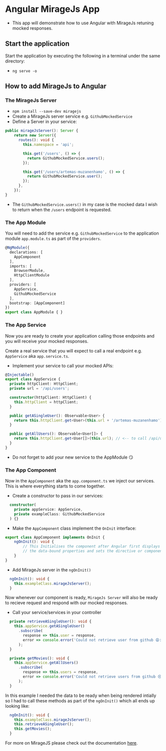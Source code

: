 # Angular MirageJs App

* This app will demonstrate how to use Angular with MirageJs retuning mocked
responses.

## Start the application

Start the application by executing the following in a terminal under the same directory:
* `ng serve -o`

## How to add MirageJs to Angular

### The MirageJs Server

* `npm install --save-dev miragejs`
* Create a MirageJs server service e.g. `GithubMockedService`
* Define a Server in your service:
```typescript
public mirageJsServer(): Server {
    return new Server({
      routes(): void {
        this.namespace = 'api';

        this.get('/users', () => {
          return GithubMockedService.users();
        });

        this.get('/users/artemas-muzanenhamo', () => {
          return GithubMockedService.user();
        });
      },
    });
}
```
* The `GithubMockedService.users()` in my case is the mocked data I wish to return
when the `/users` endpoint is requested.

### The App Module

You will need to add the service e.g. `GithubMockedService` to the application module
`app.module.ts` as part of the `providers`.

```typescript
@NgModule({
  declarations: [
    AppComponent
  ],
  imports: [
    BrowserModule,
    HttpClientModule
  ],
  providers: [
    AppService,
    GithubMockedService
  ],
  bootstrap: [AppComponent]
})
export class AppModule { }
```

### The App Service

Now you are ready to create your application calling those endpoints and you will receive your
mocked responses.

Create a real service that you will expect to call a real endpoint 
e.g. `AppService` aka `app.service.ts`.

* Implement your service to call your mocked APIs:

```typescript
@Injectable()
export class AppService {
  private httpClient: HttpClient;
  private url = '/api/users';

  constructor(httpClient: HttpClient) {
    this.httpClient = httpClient;
  }

  public getASingleUser(): Observable<User> {
    return this.httpClient.get<User>(this.url + '/artemas-muzanenhamo'); // <-- to call /api/users/artemas-muzanenhamo
  }

  public getAllUsers(): Observable<User[]> {
    return this.httpClient.get<User[]>(this.url); // <-- to call /api/users
  }
}
```
* Do not forget to add your new service to the AppModule :smirk:

### The App Component

Now in the `AppComponent` aka the `app.component.ts` we inject our services. This is where
everything starts to come together.

* Create a constructor to pass in our services:
```typescript
  constructor(
    private appService: AppService,
    private exampleClass: GithubMockedService
  ) {}
```

* Make the `AppComponent` class implement the `OnInit` interface:
```typescript
export class AppComponent implements OnInit {
    ngOnInit(): void {
        // This Initialises the component after Angular first displays 
        // the data-bound properties and sets the directive or component's input properties.
    }
}
```

* Add MirageJs server in the `ngOnInit()`
```typescript
  ngOnInit(): void {
    this.exampleClass.mirageJsServer();
  }
```
Now whenever our component is ready, `MirageJs Server` will also be ready to recieve request and respond
with our mocked responses.

* Call your service/services in your controller

```typescript
  private retrieveASingleUser(): void {
    this.appService.getASingleUser()
      .subscribe(
        response => this.user = response,
        error => console.error('Could not retrieve user from github 😩: ', error)
      );
  }

  private getMovies(): void {
    this.appService.getAllUsers()
      .subscribe(
        response => this.users = response,
        error => console.error('Could not retrieve users from github 😢: ', error)
      );
  }
```

In this example I needed the data to be ready when being rendered intially so
I had to call these methods as part of the `ngOnInit()` which all ends up looking like:

```typescript
  ngOnInit(): void {
    this.exampleClass.mirageJsServer();
    this.retrieveASingleUser();
    this.getMovies();
  }
```

For more on MirageJS please check out the documentation [here](https://miragejs.com/docs/getting-started/introduction/).
